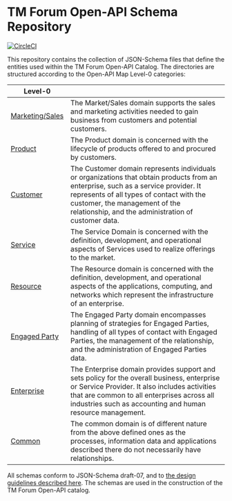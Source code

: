 # TM Forum Open-API Schema Repository

[![CircleCI](https://circleci.com/gh/tmforum-rand/schemas/tree/tooling-update.svg?style=svg&circle-token=efc967e5159faf9707fbd848f75b8f199f6a56c4)](https://circleci.com/gh/tmforum-rand/schemas/tree/tooling-update)

This repository contains the collection of JSON-Schema files that define the entities used within the TM Forum Open-API Catalog. The directories are structured according to the Open-API Map Level-0 categories:

| Level-0 |  |
|-----------------|---|
| [Marketing/Sales](https://github.com/tmforum-rand/schemas/tree/master/MarketingSales) | The Market/Sales domain supports the sales and marketing activities needed to gain business from customers and potential customers. |
| [Product](https://github.com/tmforum-rand/schemas/tree/master/Product/) | The Product domain is concerned with the lifecycle of products offered to and procured by customers. |
| [Customer](https://github.com/tmforum-rand/schemas/tree/master/Customer) | The Customer domain represents individuals or organizations that obtain products from an enterprise, such as a service provider. It represents of all types of contact with the customer, the management of the relationship, and the administration of customer data. |
| [Service](https://github.com/tmforum-rand/schemas/tree/master/Service) | The Service Domain is concerned with the definition, development, and operational aspects of Services used to realize offerings to the market. |
| [Resource](https://github.com/tmforum-rand/schemas/tree/master/Resource) | The Resource domain is concerned with the definition, development, and operational aspects of the applications, computing, and networks which represent the infrastructure of an enterprise. |
| [Engaged Party](https://github.com/tmforum-rand/schemas/tree/master/EngagedParty) | The Engaged Party domain encompasses planning of strategies for Engaged Parties, handling of all types of contact with Engaged Parties, the management of the relationship, and the administration of Engaged Parties data. |
| [Enterprise](https://github.com/tmforum-rand/schemas/tree/master/Enterprise) | The Enterprise domain provides support and sets policy for the overall business, enterprise or Service Provider. It also includes activities that are common to all enterprises across all industries such as accounting and human resource management. |
| [Common](https://github.com/tmforum-rand/schemas/tree/master/Common) | The common domain is of different nature from the above defined ones as the processes, information data and applications described there do not necessarily have relationships. |

All schemas conform to JSON-Schema draft-07, and to [the design guidelines described here](https://github.com/tmforum-rand/schemas/blob/master/dev/README.md). The schemas are used in the construction of the TM Forum Open-API catalog.

